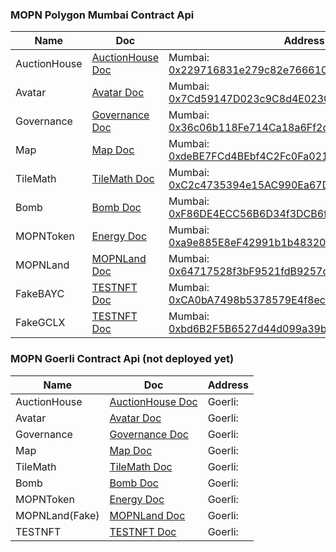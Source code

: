 ### MOPN Polygon Mumbai Contract Api

| Name         | Doc                                 | Address                                                                                                                                 |
| ------------ | ----------------------------------- | --------------------------------------------------------------------------------------------------------------------------------------- |
| AuctionHouse | [AuctionHouse Doc](AuctionHouse.md) | Mumbai: [0x229716831e279c82e766610c6930B0EC4CD0B75C](https://mumbai.polygonscan.com/address/0x229716831e279c82e766610c6930B0EC4CD0B75C) |
| Avatar       | [Avatar Doc](Avatar.md)             | Mumbai: [0x7Cd59147D023c9C8d4E0230E26A294e9F5772008](https://mumbai.polygonscan.com/address/0x7Cd59147D023c9C8d4E0230E26A294e9F5772008) |
| Governance   | [Governance Doc](Governance.md)     | Mumbai: [0x36c06b118Fe714Ca18a6Ff2c6eb9a2FE71411beB](https://mumbai.polygonscan.com/address/0x36c06b118Fe714Ca18a6Ff2c6eb9a2FE71411beB) |
| Map          | [Map Doc](Map.md)                   | Mumbai: [0xdeBE7FCd4BEbf4C2Fc0Fa0210CD5eef455B0a8d1](https://mumbai.polygonscan.com/address/0xdeBE7FCd4BEbf4C2Fc0Fa0210CD5eef455B0a8d1) |
| TileMath     | [TileMath Doc](TileMath.md)         | Mumbai: [0xC2c4735394e15AC990Ea67D2885A5953cFe773d5](https://mumbai.polygonscan.com/address/0xC2c4735394e15AC990Ea67D2885A5953cFe773d5) |
| Bomb         | [Bomb Doc](Bomb.md)                 | Mumbai: [0xF86DE4ECC56B6D34f3DCB6f8b3dA6f5e75b5C2b6](https://mumbai.polygonscan.com/address/0xF86DE4ECC56B6D34f3DCB6f8b3dA6f5e75b5C2b6) |
| MOPNToken    | [Energy Doc](MOPNToken.md)          | Mumbai: [0xa9e885E8eF42991b1b48320e74595eF5719642Ee](https://mumbai.polygonscan.com/address/0xa9e885E8eF42991b1b48320e74595eF5719642Ee) |
| MOPNLand     | [MOPNLand Doc](MOPNLand.md)         | Mumbai: [0x64717528f3bF9521fdB9257cDaC4b54164ECD5D7](https://mumbai.polygonscan.com/address/0x64717528f3bF9521fdB9257cDaC4b54164ECD5D7) |
| FakeBAYC     | [TESTNFT Doc](TESTNFT.md)           | Mumbai: [0xCA0bA7498b5378579E4f8ec744205E83B8a5095c](https://mumbai.polygonscan.com/address/0xCA0bA7498b5378579E4f8ec744205E83B8a5095c) |
| FakeGCLX     | [TESTNFT Doc](TESTNFT.md)           | Mumbai: [0xbd6B2F5B6527d44d099a39bd575314482cDFB195](https://mumbai.polygonscan.com/address/0xbd6B2F5B6527d44d099a39bd575314482cDFB195) |

### MOPN Goerli Contract Api (not deployed yet)

| Name           | Doc                                 | Address |
| -------------- | ----------------------------------- | ------- |
| AuctionHouse   | [AuctionHouse Doc](AuctionHouse.md) | Goerli: |
| Avatar         | [Avatar Doc](Avatar.md)             | Goerli: |
| Governance     | [Governance Doc](Governance.md)     | Goerli: |
| Map            | [Map Doc](Map.md)                   | Goerli: |
| TileMath       | [TileMath Doc](TileMath.md)         | Goerli: |
| Bomb           | [Bomb Doc](Bomb.md)                 | Goerli: |
| MOPNToken      | [Energy Doc](MOPNToken.md)          | Goerli: |
| MOPNLand(Fake) | [MOPNLand Doc](MOPNLand.md)         | Goerli: |
| TESTNFT        | [TESTNFT Doc](TESTNFT.md)           | Goerli: |
